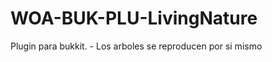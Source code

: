 WOA-BUK-PLU-LivingNature
========================

Plugin para bukkit. - Los arboles se reproducen por si mismo